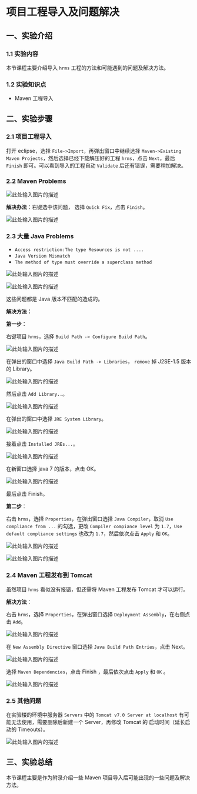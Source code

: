 # 项目工程导入及问题解决

## 一、实验介绍

### 1.1 实验内容

本节课程主要介绍导入 `hrms` 工程的方法和可能遇到的问题及解决方法。

### 1.2 实验知识点

- Maven 工程导入

## 二、实验步骤

### 2.1 项目工程导入

打开 eclipse，选择 `File->Import`，再弹出窗口中继续选择 `Maven->Existing Maven Projects`，然后选择已经下载解压好的工程 `hrms`，点击 `Next`，最后 `Finish` 即可。可以看到导入的工程自动 `Validate` 后还有错误，需要稍加解决。

### 2.2 Maven Problems

![此处输入图片的描述](https://dn-anything-about-doc.qbox.me/document-uid370051labid2990timestamp1495692846989.png/wm)

**解决办法**：右键选中该问题， 选择 `Quick Fix`，点击 `Finish`。

![此处输入图片的描述](https://dn-anything-about-doc.qbox.me/document-uid370051labid2990timestamp1495692891796.png/wm)

### 2.3 大量 Java Problems

- `Access restriction:The type Resources is not ....`
- `Java Version Mismatch`
- `The method of type must override a superclass method`

![此处输入图片的描述](https://dn-anything-about-doc.qbox.me/document-uid370051labid2990timestamp1495693036060.png/wm)

![此处输入图片的描述](https://dn-anything-about-doc.qbox.me/document-uid370051labid2990timestamp1495692913938.png/wm)

这些问题都是 Java 版本不匹配的造成的。

**解决方法：**

**第一步**：

右键项目 `hrms`，选择 `Build Path -> Configure Build Path`。

![此处输入图片的描述](https://dn-anything-about-doc.qbox.me/document-uid370051labid2906timestamp1493974386775.png/wm)

在弹出的窗口中选择 `Java Build Path -> Libraries`， `remove` 掉 J2SE-1.5 版本的 Library。

![此处输入图片的描述](https://dn-anything-about-doc.qbox.me/document-uid370051labid2906timestamp1493974507201.png/wm)

然后点击 `Add Library..`。

![此处输入图片的描述](https://dn-anything-about-doc.qbox.me/document-uid370051labid2906timestamp1493974559062.png/wm)

在弹出的窗口中选择 `JRE System Library`。

![此处输入图片的描述](https://dn-anything-about-doc.qbox.me/document-uid370051labid2906timestamp1493974700370.png/wm)

接着点击 `Installed JREs...`。

![此处输入图片的描述](https://dn-anything-about-doc.qbox.me/document-uid370051labid2906timestamp1493974753324.png/wm)

在新窗口选择 java 7 的版本，点击 OK。

![此处输入图片的描述](https://dn-anything-about-doc.qbox.me/document-uid370051labid2906timestamp1493974903714.png/wm)

最后点击 Finish。

**第二步**：

右击 `hrms`，选择 `Properties`，在弹出窗口选择 `Java Compiler`，取消 `Use compliance from ...` 的勾选，更改 `Compiler compiance level` 为 `1.7`，`Use default compliance settings` 也改为 `1.7`，然后依次点击 `Apply` 和 `OK`。

![此处输入图片的描述](https://dn-anything-about-doc.qbox.me/document-uid370051labid2990timestamp1495692977193.png/wm)

![此处输入图片的描述](https://dn-anything-about-doc.qbox.me/document-uid370051labid2990timestamp1495696361065.png/wm)

### 2.4 Maven 工程发布到 Tomcat

虽然项目 `hrms` 看似没有报错，但还需将 Maven 工程发布 Tomcat 才可以运行。

**解决方法**：

右击 `hrms`，选择 `Properties`，在弹出窗口选择 `Deployment Assembly`，在右侧点击 `Add`。

![此处输入图片的描述](https://dn-anything-about-doc.qbox.me/document-uid370051labid2990timestamp1495693376054.png/wm)

在 `New Assembly Directive` 窗口选择 `Java Build Path Entries`，点击 Next。

![此处输入图片的描述](https://dn-anything-about-doc.qbox.me/document-uid370051labid2990timestamp1495693416731.png/wm)

选择 `Maven Dependencies`，点击 Finish ，最后依次点击 `Apply` 和 `OK` 。

![此处输入图片的描述](https://dn-anything-about-doc.qbox.me/document-uid370051labid2990timestamp1495693434712.png/wm)

### 2.5 其他问题

在实验楼的环境中服务器 `Servers` 中的 `Tomcat v7.0 Server at localhost` 有可能无法使用，需要删除后新建一个 Server，再修改 Tomcat 的 启动时间（延长启动的 Timeouts）。

![此处输入图片的描述](https://dn-anything-about-doc.qbox.me/document-uid370051labid2990timestamp1495696398099.png/wm)

## 三、实验总结

本节课程主要是作为附录介绍一些 Maven 项目导入后可能出现的一些问题及解决方法。